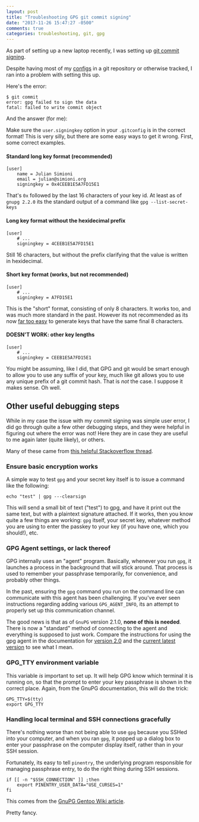 ```yaml
---
layout: post
title: "Troubleshooting GPG git commit signing"
date: "2017-11-26 15:47:27 -0500"
comments: true
categories: troubleshooting, git, gpg
---
```


As part of setting up a new laptop recently, I was setting up [git commit signing](https://git-scm.com/book/en/v2/Git-Tools-Signing-Your-Work).

Despite having most of my [configs](https://github.com/orangejulius/dotfiles) in a git repository or
otherwise tracked, I ran into a problem with setting this up.

Here's the error:
```
$ git commit
error: gpg failed to sign the data
fatal: failed to write commit object
```

And the answer (for me):

Make sure the `user.signingkey` option in your `.gitconfig` is in the correct format! This is very
silly, but there are some easy ways to get it wrong. First, some correct examples.

#### Standard long key format (recommended)

```
[user]
    name = Julian Simioni
    email = julian@simioni.org
    signingkey = 0x4CEEB1E5A7FD15E1
```

That's `0x` followed by the last 16 characters of your key id. At least as of `gnupg 2.2.0` its the
standard output of a command like `gpg --list-secret-keys`

#### Long key format without the hexidecimal prefix
```
[user]
    # ...
    signingkey = 4CEEB1E5A7FD15E1
```

Still 16 characters, but without the prefix clarifying that the value is written in hexidecimal.

#### Short key format (works, but not recommended)

```
[user]
    # ...
    signingkey = A7FD15E1
```

This is the "short" format, consisting of only 8 characters. It works too, and was much more
standard in the past. However its not recommended as its now [far too easy](https://evil32.com/) to
generate keys that have the same final 8 characters.

#### DOESN'T WORK: other key lengths

```
[user]
    # ...
    signingkey = CEEB1E5A7FD15E1
```

You might be assuming, like I did, that GPG and git would be smart enough to allow you to use any
suffix of your key, much like git allows you to use any unique prefix of a git commit hash. That is
_not_ the case. I suppose it makes sense. Oh well.

## Other useful debugging steps

While in my case the issue with my commit signing was simple user error, I did go through quite a
few other debugging steps, and they were helpful in figuring out where the error was not! Here they
are in case they are useful to me again later (quite likely), or others.

Many of these came from [this helpful Stackoverflow thread](https://stackoverflow.com/questions/39494631/gpg-failed-to-sign-the-data-fatal-failed-to-write-commit-object-git-2-10-0/42265848).

### Ensure basic encryption works

A simple way to test `gpg` and your secret key itself is to issue a command like the following:

```
echo "test" | gpg ---clearsign
```

This will send a small bit of text ("test") to gpg, and have it print out the same text, but with a
plaintext signature attached. If it works, then you know quite a few things are working: `gpg`
itself, your secret key, whatever method you are using to enter the passkey to your key (if you have
one, which you should!), etc.

### GPG Agent settings, or lack thereof

GPG internally uses an "agent" program. Basically, whenever you run `gpg`, it launches a process in
the background that will stick around. That process is used to remember your passphrase temporarily,
for convenience, and probably other things.

In the past, ensuring the `gpg` command you run on the command line can communicate with this agent
has been challenging. If you've ever seen instructions regarding adding various `GPG_AGENT_INFO`,
its an attempt to properly set up this communication channel.

The good news is that as of `GnuPG` version 2.1.0, __none of this is needed__. There is now a
"standard" method of connecting to the agent and everything is supposed to just work. Compare the
instructions for using the gpg agent in the documentation for [version 2.0](https://gnupg.org/documentation/manuals/gnupg-2.0/Invoking-GPG_002dAGENT.html)
and the [current latest version](https://gnupg.org/documentation/manuals/gnupg/Invoking-GPG_002dAGENT.html) to see
what I mean.

### GPG_TTY environment variable

This variable _is_ important to set up. It will help GPG know which terminal it is running on, so
that the prompt to enter your key passphrase is shown in the correct place. Again, from the GnuPG
documentation, this will do the trick:

```
GPG_TTY=$(tty)
export GPG_TTY
```

### Handling local terminal and SSH connections gracefully

There's nothing worse than not being able to use `gpg` because you SSHed into your computer, and
when you ran `gpg`, it popped up a dialog box to enter your passphrase on the computer display
itself, rather than in your SSH session.

Fortunately, its easy to tell `pinentry`, the underlying program responsible for managing passphrase
entry, to do the right thing during SSH sessions.
```
if [[ -n "$SSH_CONNECTION" ]] ;then
    export PINENTRY_USER_DATA="USE_CURSES=1"
fi
```
This comes from the [GnuPG Gentoo Wiki article](https://wiki.gentoo.org/wiki/GnuPG#Changing_pinentry_for_SSH_logins).

Pretty fancy.
